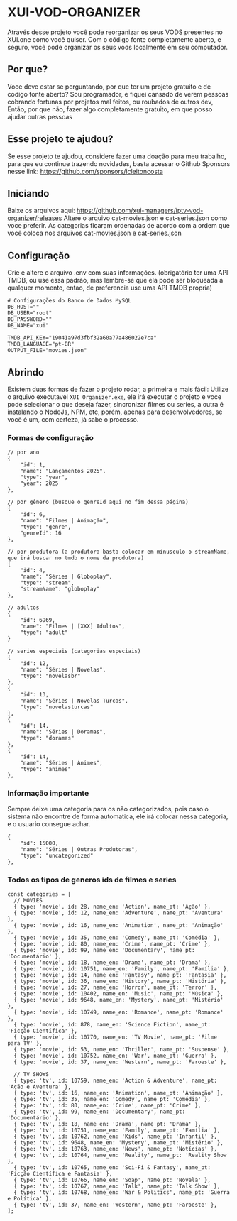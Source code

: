 # XUI-VOD-ORGANIZER

Através desse projeto você pode reorganizar os seus VODS presentes no XUI.one como você quiser.
Com o código fonte completamente aberto, e seguro, você pode organizar os seus vods localmente em seu computador.

## Por que?
Voce deve estar se perguntando, por que ter um projeto gratuito e de codigo fonte aberto? 
Sou programador, e fiquei cansado de verem pessoas cobrando fortunas por projetos mal feitos, ou roubados de outros dev, Então, por que não, fazer algo completamente gratuito, em que posso ajudar outras pessoas

## Esse projeto te ajudou?
Se esse projeto te ajudou, considere fazer uma doação para meu trabalho, para que eu continue trazendo novidades, basta acessar o Github Sponsors nesse link:
https://github.com/sponsors/icleitoncosta

## Iniciando
Baixe os arquivos aqui: https://github.com/xui-managers/iptv-vod-organizer/releases
Altere o arquivo cat-movies.json e cat-series.json como voce preferir.
As categorias ficaram ordenadas de acordo com a ordem que você coloca nos arquivos cat-movies.json e cat-series.json

## Configuração
Crie e altere o arquivo .env com suas informações. (obrigatório ter uma API TMDB, ou use essa padrão, mas lembre-se que ela pode ser bloqueada a qualquer momento, entao, de preferencia use uma API TMDB propria)
```
# Configurações do Banco de Dados MySQL
DB_HOST=""
DB_USER="root"
DB_PASSWORD=""
DB_NAME="xui"

TMDB_API_KEY="19041a97d3fbf32a60a77a486022e7ca"
TMDB_LANGUAGE="pt-BR"
OUTPUT_FILE="movies.json"
```

## Abrindo
Existem duas formas de fazer o projeto rodar, a primeira e mais fácil: Utilize o arquivo executavel `XUI Organizer.exe`, ele irá executar o projeto e voce pode selecionar o que deseja fazer, sincronizar filmes ou series, a outra é instalando o NodeJs, NPM, etc, porém, apenas para desenvolvedores, se você é um, com certeza, já sabe o processo.

### Formas de configuração
```
// por ano
{
    "id": 1,
    "name": "Lançamentos 2025",
    "type": "year",
    "year": 2025
},

// por gênero (busque o genreId aqui no fim dessa página)
{
    "id": 6,
    "name": "Filmes | Animação",
    "type": "genre",
    "genreId": 16
},

// por produtora (a produtora basta colocar em minusculo o streamName, que irá buscar no tmdb o nome da produtora)
{
    "id": 4,
    "name": "Séries | Globoplay",
    "type": "stream",
    "streamName": "globoplay"
},

// adultos
{
    "id": 6969,
    "name": "Filmes | [XXX] Adultos",
    "type": "adult"
}

// series especiais (categorias especiais)
{
    "id": 12,
    "name": "Séries | Novelas",
    "type": "novelasbr"
},
{
    "id": 13,
    "name": "Séries | Novelas Turcas",
    "type": "novelasturcas"
},
{
    "id": 14,
    "name": "Séries | Doramas",
    "type": "doramas"
},
{
    "id": 14,
    "name": "Séries | Animes",
    "type": "animes"
},

```

### Informação importante
Sempre deixe uma categoria para os não categorizados, pois caso o sistema não encontre de forma automatica, ele irá colocar nessa categoria, e o usuario consegue achar.

```
{
    "id": 15000,
    "name": "Séries | Outras Produtoras",
    "type": "uncategorized"
},
```


### Todos os tipos de generos ids de filmes e series
```
const categories = [
  // MOVIES
  { type: 'movie', id: 28, name_en: 'Action', name_pt: 'Ação' },
  { type: 'movie', id: 12, name_en: 'Adventure', name_pt: 'Aventura' },
  { type: 'movie', id: 16, name_en: 'Animation', name_pt: 'Animação' },
  { type: 'movie', id: 35, name_en: 'Comedy', name_pt: 'Comédia' },
  { type: 'movie', id: 80, name_en: 'Crime', name_pt: 'Crime' },
  { type: 'movie', id: 99, name_en: 'Documentary', name_pt: 'Documentário' },
  { type: 'movie', id: 18, name_en: 'Drama', name_pt: 'Drama' },
  { type: 'movie', id: 10751, name_en: 'Family', name_pt: 'Família' },
  { type: 'movie', id: 14, name_en: 'Fantasy', name_pt: 'Fantasia' },
  { type: 'movie', id: 36, name_en: 'History', name_pt: 'História' },
  { type: 'movie', id: 27, name_en: 'Horror', name_pt: 'Terror' },
  { type: 'movie', id: 10402, name_en: 'Music', name_pt: 'Música' },
  { type: 'movie', id: 9648, name_en: 'Mystery', name_pt: 'Mistério' },
  { type: 'movie', id: 10749, name_en: 'Romance', name_pt: 'Romance' },
  { type: 'movie', id: 878, name_en: 'Science Fiction', name_pt: 'Ficção Científica' },
  { type: 'movie', id: 10770, name_en: 'TV Movie', name_pt: 'Filme para TV' },
  { type: 'movie', id: 53, name_en: 'Thriller', name_pt: 'Suspense' },
  { type: 'movie', id: 10752, name_en: 'War', name_pt: 'Guerra' },
  { type: 'movie', id: 37, name_en: 'Western', name_pt: 'Faroeste' },

  // TV SHOWS
  { type: 'tv', id: 10759, name_en: 'Action & Adventure', name_pt: 'Ação e Aventura' },
  { type: 'tv', id: 16, name_en: 'Animation', name_pt: 'Animação' },
  { type: 'tv', id: 35, name_en: 'Comedy', name_pt: 'Comédia' },
  { type: 'tv', id: 80, name_en: 'Crime', name_pt: 'Crime' },
  { type: 'tv', id: 99, name_en: 'Documentary', name_pt: 'Documentário' },
  { type: 'tv', id: 18, name_en: 'Drama', name_pt: 'Drama' },
  { type: 'tv', id: 10751, name_en: 'Family', name_pt: 'Família' },
  { type: 'tv', id: 10762, name_en: 'Kids', name_pt: 'Infantil' },
  { type: 'tv', id: 9648, name_en: 'Mystery', name_pt: 'Mistério' },
  { type: 'tv', id: 10763, name_en: 'News', name_pt: 'Notícias' },
  { type: 'tv', id: 10764, name_en: 'Reality', name_pt: 'Reality Show' },
  { type: 'tv', id: 10765, name_en: 'Sci-Fi & Fantasy', name_pt: 'Ficção Científica e Fantasia' },
  { type: 'tv', id: 10766, name_en: 'Soap', name_pt: 'Novela' },
  { type: 'tv', id: 10767, name_en: 'Talk', name_pt: 'Talk Show' },
  { type: 'tv', id: 10768, name_en: 'War & Politics', name_pt: 'Guerra e Política' },
  { type: 'tv', id: 37, name_en: 'Western', name_pt: 'Faroeste' },
];
```